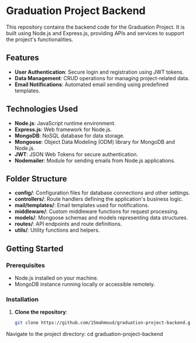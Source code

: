 # Graduation Project Backend

This repository contains the backend code for the Graduation Project. It is built using Node.js and Express.js, providing APIs and services to support the project's functionalities.

## Features

- **User Authentication**: Secure login and registration using JWT tokens.
- **Data Management**: CRUD operations for managing project-related data.
- **Email Notifications**: Automated email sending using predefined templates.

## Technologies Used

- **Node.js**: JavaScript runtime environment.
- **Express.js**: Web framework for Node.js.
- **MongoDB**: NoSQL database for data storage.
- **Mongoose**: Object Data Modeling (ODM) library for MongoDB and Node.js.
- **JWT**: JSON Web Tokens for secure authentication.
- **Nodemailer**: Module for sending emails from Node.js applications.

## Folder Structure

- **config/**: Configuration files for database connections and other settings.
- **controllers/**: Route handlers defining the application's business logic.
- **mail/templates/**: Email templates used for notifications.
- **middleware/**: Custom middleware functions for request processing.
- **models/**: Mongoose schemas and models representing data structures.
- **routes/**: API endpoints and route definitions.
- **utils/**: Utility functions and helpers.

## Getting Started

### Prerequisites

- Node.js installed on your machine.
- MongoDB instance running locally or accessible remotely.

### Installation

1. **Clone the repository**:

   ```bash
   git clone https://github.com/15mahmoud/graduation-project-backend.git
Navigate to the project directory:
cd graduation-project-backend

   
